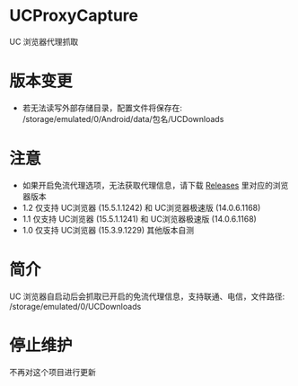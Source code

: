 # UCProxyCapture
UC 浏览器代理抓取

# 版本变更
- 若无法读写外部存储目录，配置文件将保存在: /storage/emulated/0/Android/data/包名/UCDownloads

# 注意
- 如果开启免流代理选项，无法获取代理信息，请下载 [Releases](https://github.com/unexpecteds/UCProxyCapture/releases) 里对应的浏览器版本
- 1.2 仅支持 UC浏览器 (15.5.1.1242) 和 UC浏览器极速版 (14.0.6.1168)
- 1.1 仅支持 UC浏览器 (15.5.1.1241) 和 UC浏览器极速版 (14.0.6.1168)
- 1.0 仅支持 UC浏览器 (15.3.9.1229) 其他版本自测

# 简介
UC 浏览器自启动后会抓取已开启的免流代理信息，支持联通、电信，文件路径: /storage/emulated/0/UCDownloads

# 停止维护
不再对这个项目进行更新
